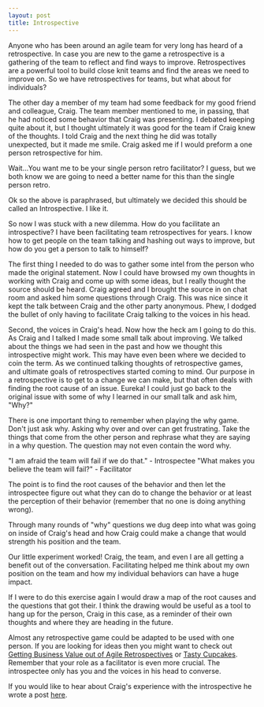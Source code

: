 ```yaml
---
layout: post
title: Introspective
---
```


Anyone who has been around an agile team for very long has heard of a
retrospective. In case you are new to the game a retrospective is a
gathering of the team to reflect and find ways to improve.
Retrospectives are a powerful tool to build close knit teams and find
the areas we need to improve on. So we have retrospectives for teams,
but what about for individuals?

The other day a member of my team had some feedback for my good friend
and colleague, Craig. The team member mentioned to me, in passing, that
he had noticed some behavior that Craig was presenting. I debated
keeping quite about it, but I thought ultimately it was good for the
team if Craig knew of the thoughts. I told Craig and the next thing he
did was totally unexpected, but it made me smile. Craig asked me if I
would preform a one person retrospective for him.

Wait...You want me to be your single person retro facilitator? I guess,
but we both know we are going to need a better name for this than the
single person retro.

Ok so the above is paraphrased, but ultimately we decided this should be
called an Introspective. I like it.

So now I was stuck with a new dilemma. How do you facilitate an
introspective? I have been facilitating team retrospectives for years. I
know how to get people on the team talking and hashing out ways to
improve, but how do you get a person to talk to himself?

The first thing I needed to do was to gather some intel from the person
who made the original statement. Now I could have browsed my own
thoughts in working with Craig and come up with some ideas, but I really
thought the source should be heard. Craig agreed and I brought the
source in on chat room and asked him some questions through Craig. This
was nice since it kept the talk between Craig and the other party
anonymous. Phew, I dodged the bullet of only having to facilitate Craig
talking to the voices in his head.

Second, the voices in Craig's head. Now how the heck am I going to do
this. As Craig and I talked I made some small talk about improving. We
talked about the things we had seen in the past and how we thought this
introspective might work. This may have even been where we decided to
coin the term. As we continued talking thoughts of retrospective games,
and ultimate goals of retrospectives started coming to mind. Our purpose
in a retrospective is to get to a change we can make, but that often
deals with finding the root cause of an issue. Eureka! I could just go
back to the original issue with some of why I learned in our small talk
and ask him, "Why?"

There is one important thing to remember when playing the why game.
Don't just ask why. Asking why over and over can get frustrating. Take
the things that come from the other person and rephrase what they are
saying in a why question. The question may not even contain the word
why.

"I am afraid the team will fail if we do that." - Introspectee
"What makes you believe the team will fail?" - Facilitator

The point is to find the root causes of the behavior and then let the
introspectee figure out what they can do to change the behavior or at
least the perception of their behavior (remember that no one is doing
anything wrong).

Through many rounds of "why" questions we dug deep into what was
going on inside of Craig's head and how Craig could make a change that
would strength his position and the team.

Our little experiment worked! Craig, the team, and even I are all
getting a benefit out of the conversation. Facilitating helped me think
about my own position on the team and how my individual behaviors can
have a huge impact.

If I were to do this exercise again I would draw a map of the root
causes and the questions that got their. I think the drawing would be
useful as a tool to hang up for the person, Craig in this case, as a
reminder of their own thoughts and where they are heading in the future.

Almost any retrospective game could be adapted to be used with one
person. If you are looking for ideas then you might want to check out
[Getting Business Value out of Agile
Retrospectives](http://www.benlinders.com/2011/getting-business-value-out-of-agile-retrospectives/)
or [Tasty Cupcakes](tastycupcakes.org). Remember that your role as a
facilitator is even more crucial. The introspectee only has you and the
voices in his head to converse.

If you would like to hear about Craig's experience with the
introspective he wrote a post
[here](http://blog.boochtek.com/2014/01/19/introspective).

